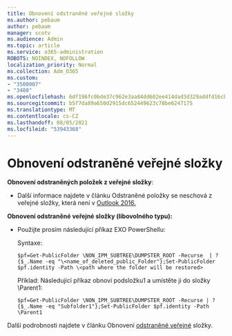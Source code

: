 ```yaml
---
title: Obnovení odstraněné veřejné složky
ms.author: pebaum
author: pebaum
manager: scotv
ms.audience: Admin
ms.topic: article
ms.service: o365-administration
ROBOTS: NOINDEX, NOFOLLOW
localization_priority: Normal
ms.collection: Adm_O365
ms.custom:
- "3500007"
- "3488"
ms.openlocfilehash: 6df196fc0bde37c962e3aa84dd602ee414dad3d329addfd16cb6e3dcc40fc2ae
ms.sourcegitcommit: b5f7da89a650d2915dc652449623c78be6247175
ms.translationtype: MT
ms.contentlocale: cs-CZ
ms.lasthandoff: 08/05/2021
ms.locfileid: "53943368"
---
```

# <a name="restore-a-deleted-public-folder"></a>Obnovení odstraněné veřejné složky

**Obnovení odstraněných položek z veřejné složky**:

- Další informace najdete v článku Odstraněné položky se neschová z veřejné složky, která není v [Outlook 2016.](https://aka.ms/pfrec)
 
**Obnovení odstraněné veřejné složky (libovolného typu):** 

- Použijte prosím následující příkaz EXO PowerShellu:

    Syntaxe:

     `$pf=Get-PublicFolder \NON_IPM_SUBTREE\DUMPSTER_ROOT -Recurse  | ?{$_.Name -eq "\<name_of_deleted_public_Folder"};Set-PublicFolder $pf.identity -Path \<path where the folder will be restored>`

    Příklad: Následující příkaz obnoví podsložku1 a umístěte ji do složky \Parent1:

    `$pf=Get-PublicFolder \NON_IPM_SUBTREE\DUMPSTER_ROOT -Recurse | ?{$_.Name -eq "Subfolder1"};Set-PublicFolder $pf.identity -Path \Parent1`

Další podrobnosti najdete v článku Obnovení [odstraněné veřejné](https://docs.microsoft.com/exchange/collaboration-exo/public-folders/restore-deleted-public-folder) složky.
